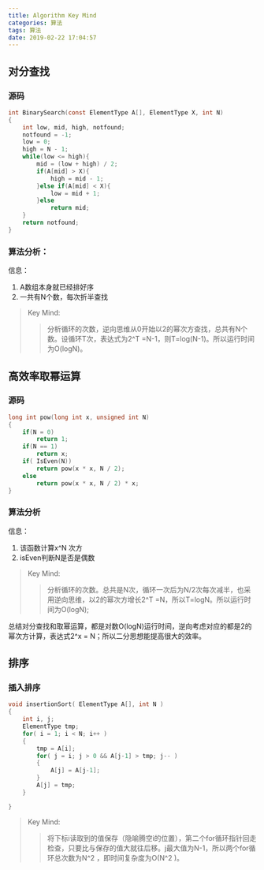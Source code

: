 ```yaml
---
title: Algorithm Key Mind
categories: 算法
tags: 算法
date: 2019-02-22 17:04:57
---
```



## 对分查找
### 源码

``` c
int BinarySearch(const ElementType A[], ElementType X, int N)
{
    int low, mid, high, notfound;
    notfound = -1;
    low = 0;
    high = N - 1;
    while(low <= high){
        mid = (low + high) / 2;
        if(A[mid] > X){
            high = mid - 1;
        }else if(A[mid] < X){
            low = mid + 1;
        }else
            return mid;
    } 
    return notfound;
}
```

### 算法分析：

信息：

1. A数组本身就已经排好序
2. 一共有N个数，每次折半查找
 
 
>Key Mind:
>>分析循环的次数，逆向思维从0开始以2的幂次方查找，总共有N个数。设循环T次，表达式为2^T =N-1，则T=log(N-1)。所以运行时间为O(logN)。


## 高效率取幂运算
### 源码
``` c
long int pow(long int x, unsigned int N)
{
    if(N = 0)
        return 1;
    if(N == 1)
        return x;
    if( IsEven(N))
        return pow(x * x, N / 2);
    else 
        return pow(x * x, N / 2) * x;
}
```
### 算法分析

信息：

1. 该函数计算x^N 次方
2. isEven判断N是否是偶数

>Key Mind:
>> 分析循环的次数。总共是N次，循环一次后为N/2次每次减半，也采用逆向思维，以2的幂次方增长2^T =N，所以T=logN。所以运行时间为O(logN);


总结对分查找和取幂运算，都是对数O(logN)运行时间，逆向考虑对应的都是2的幂次方计算，表达式2^x = N；所以二分思想能提高很大的效率。

## 排序
### 插入排序
``` c
void insertionSort( ElementType A[], int N )
{
    int i, j;
    ElementType tmp;
    for( i = 1; i < N; i++ )
    {
        tmp = A[i];
        for( j = i; j > 0 && A[j-1] > tmp; j-- )
        {
            A[j] = A[j-1];
        }
        A[j] = tmp;   
    }

}
```
>Key Mind:
>>将下标i读取到的值保存（隐喻腾空i的位置），第二个for循环指针回走检查，只要比与保存的值大就往后移。j最大值为N-1，所以两个for循环总次数为N^2 ，即时间复杂度为O(N^2 )。




